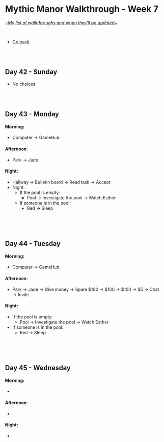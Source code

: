 # Mythic Manor Walkthrough - Week 7
[*\~My list of walkthroughs and when they'll be updated\~*](https://www.patreon.com/maimlain)

<br>

- [Go back](https://github.com/maim-lain/mythicmanor/blob/master/walkthrough.md)

<br>
<br>

## Day 42 - Sunday
- No choices

<br>
<br>

## Day 43 - Monday
#### Morning:
- Computer -> GameHub

#### Afternoon:
- Park -> Jade

#### Night:
- Hallway -> Bulletin board -> Read task -> Accept
- Night:
  - If the pool is empty:
    - Pool -> Investigate the pool -> Watch Esther
  - If someone is in the pool:
    - Bed -> Sleep

<br>
<br>
<br>

## Day 44 - Tuesday
#### Morning:
- Computer -> GameHub

#### Afternoon:
- Park -> Jade -> Give money -> Spare $100 -> $100 -> $100 -> $5 -> Chat -> Invite

#### Night:
- If the pool is empty:
  - Pool -> Investigate the pool -> Watch Esther
- If someone is in the pool:
  - Bed -> Sleep

<br>
<br>
<br>

## Day 45 - Wednesday
#### Morning:
- 

#### Afternoon:
- 

#### Night:
- 

<br>
<br>
<br>


<!---

noon:
- Bulletin board -> Accept task
- Pool -> Investigate pool -> Watch Esther

- check Naira's diary after events
    - Garden -> Esther -> Ask to get.. -> Fix her computer
    - Check wardrobe -> Dig around -> Diary entry #4??



- Nefari 15 - afternoon:
- Mall -> Full Moon -> Kylie -> Ask about janitor -> Shhh!
#### Morning:
- Nefari's room

- Velle 15 - Afternoon - Gym>Shower Area | Click on the women’s shower area door. Morning - Mall>High Vibes | Enter the store. Night - Velvet Desires | Give the item to Celeste.
- Esther 16 - Afternoon - Art Studio | Register for a class.
- Naira 16 - Afternoon - Cafe | Talk to her, go with her.
- Nefari 16 - Afternoon - Library | Talk to her.
- Fanora 18 - Afternoon - Sweet Treats | Talk to her.





## Day  - day
#### Morning:
- 

#### Afternoon:
- 

#### Night:
- 

<br>
<br>
<br>

- Naira Accessible room content | Naira’s diary (more entries as Naira levels up), Naira’s locked box. (Password for the box is in Diary entry #473 - “naira+[mc]” with “[mc]” being your character’s name). You may also use “naira+mc” if your name is not working.
- when esther is lvl 13 watch p in the morning ??????
- Magic Lake -> Dock -> Look around (at night)

--->
